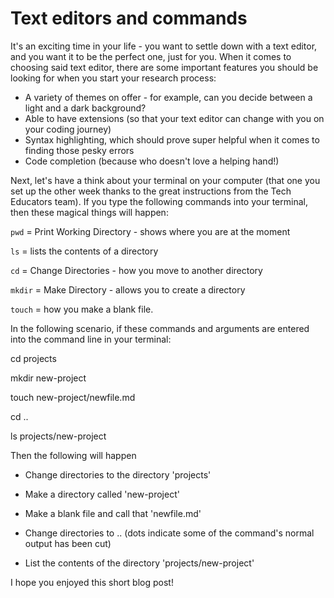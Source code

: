 # Text editors and commands

It's an exciting time in your life - you want to settle down with a text editor, and you want it to be the perfect one, just for you. When it comes to choosing said text editor, there are some important features you should be looking for when you start your research process:

- A variety of themes on offer - for example, can you decide between a light and a dark background?
- Able to have extensions (so that your text editor can change with you on your coding journey)
- Syntax highlighting, which should prove super helpful when it comes to finding those pesky errors
- Code completion (because who doesn't love a helping hand!)

Next, let's have a think about your terminal on your computer (that one you set up the other week thanks to the great instructions from the Tech Educators team). If you type the following commands into your terminal, then these magical things will happen:

`pwd` = Print Working Directory - shows where you are at the moment

`ls` = lists the contents of a directory

`cd` = Change Directories - how you move to another directory

`mkdir` = Make Directory - allows you to create a directory

`touch` = how you make a blank file.

In the following scenario, if these commands and arguments are entered into the command line in your terminal:

cd projects

mkdir new-project

touch new-project/newfile.md

cd ..

ls projects/new-project

Then the following will happen

- Change directories to the directory 'projects'
  
- Make a directory called 'new-project'
  
- Make a blank file and call that 'newfile.md'
  
- Change directories to .. (dots indicate some of the command's normal output has been cut)
  
- List the contents of the directory 'projects/new-project'

I hope you enjoyed this short blog post!
